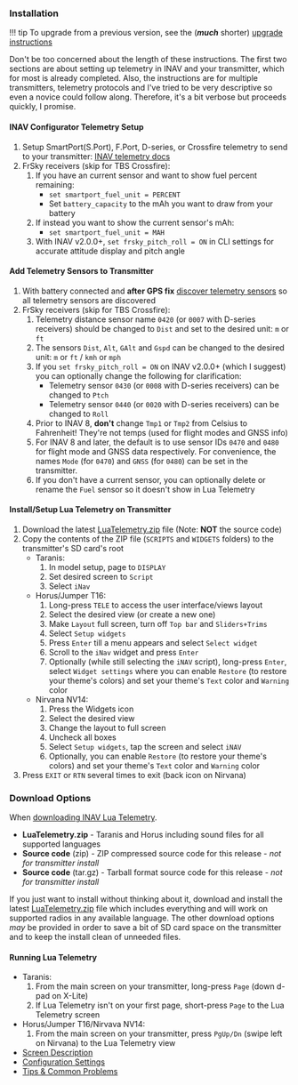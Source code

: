 ### Installation

!!! tip
    To upgrade from a previous version, see the (_**much**_ shorter) [upgrade instructions](../Upgrade)

Don't be too concerned about the length of these instructions. The first two sections are about setting up telemetry in INAV and your transmitter, which for most is already completed.  Also, the instructions are for multiple transmitters, telemetry protocols and I've tried to be very descriptive so even a novice could follow along. Therefore, it's a bit verbose but proceeds quickly, I promise.

#### INAV Configurator Telemetry Setup

1. Setup SmartPort(S.Port), F.Port, D-series, or Crossfire telemetry to send to your transmitter: [INAV telemetry docs](https://github.com/iNavFlight/inav/master/docs/Telemetry.md)
1. FrSky receivers (skip for TBS Crossfire):
    1. If you have an current sensor and want to show fuel percent remaining:
        * `set smartport_fuel_unit = PERCENT`
        * Set `battery_capacity` to the mAh you want to draw from your battery
    1. If instead you want to show the current sensor's mAh:
        * `set smartport_fuel_unit = MAH`
    1. With INAV v2.0.0+, `set frsky_pitch_roll = ON` in CLI settings for accurate attitude display and pitch angle

#### Add Telemetry Sensors to Transmitter

1. With battery connected and **after GPS fix** [discover telemetry sensors](https://www.youtube.com/watch?v=n09q26Gh858) so all telemetry sensors are discovered
1. FrSky receivers (skip for TBS Crossfire):
    1. Telemetry distance sensor name `0420` (or `0007` with D-series receivers) should be changed to `Dist` and set to the desired unit: `m` or `ft`
    1. The sensors `Dist`, `Alt`, `GAlt` and `Gspd` can be changed to the desired unit: `m` or `ft` / `kmh` or `mph`
    1. If you `set frsky_pitch_roll = ON` on INAV v2.0.0+ (which I suggest) you can optionally change the following for clarification:
        * Telemetry sensor `0430` (or `0008` with D-series receivers) can be changed to `Ptch`
        * Telemetry sensor `0440` (or `0020` with D-series receivers) can be changed to `Roll`
    1. Prior to INAV 8, **don't** change `Tmp1` or `Tmp2` from Celsius to Fahrenheit! They're not temps (used for flight modes and GNSS info)
	1. For INAV 8 and later, the default is to use sensor IDs `0470` and `0480` for flight mode and GNSS data respectively. For convenience, the names `Mode` (for `0470`) and `GNSS` (for `0480`) can be set in the transmitter.
    1. If you don't have a current sensor, you can optionally delete or rename the `Fuel` sensor so it doesn't show in Lua Telemetry

#### Install/Setup Lua Telemetry on Transmitter

1. Download the latest [LuaTelemetry.zip](https://github.com/iNavFlight/OpenTX-Telemetry-Widget/releases/latest) file (Note: **NOT** the source code)
1. Copy the contents of the ZIP file (`SCRIPTS` and `WIDGETS` folders) to the transmitter's SD card's root
    * Taranis:
        1. In model setup, page to `DISPLAY`
        1. Set desired screen to `Script`
        1. Select `iNav`
    * Horus/Jumper T16:
        1. Long-press `TELE` to access the user interface/views layout
        1. Select the desired view (or create a new one)
        1. Make `Layout` full screen, turn off `Top bar` and `Sliders+Trims`
        1. Select `Setup widgets`
        1. Press `Enter` till a menu appears and select `Select widget`
        1. Scroll to the `iNav` widget and press `Enter`
        1. Optionally (while still selecting the `iNAV` script), long-press `Enter`, select `Widget settings` where you can enable `Restore` (to restore your theme's colors) and set your theme's `Text` color and `Warning` color
    * Nirvana NV14:
        1. Press the Widgets icon
        1. Select the desired view
        1. Change the layout to full screen
        1. Uncheck all boxes
        1. Select `Setup widgets`, tap the screen and select `iNAV`
        1. Optionally, you can enable `Restore` (to restore your theme's colors) and set your theme's `Text` color and `Warning` color
1. Press `EXIT` or `RTN` several times to exit (back icon on Nirvana)

### Download Options
When [downloading INAV Lua Telemetry](https://github.com/iNavFlight/OpenTX-Telemetry-Widget/releases/latest).

* **LuaTelemetry.zip** - Taranis and Horus including sound files for all supported languages
* **Source code** (zip) - ZIP compressed source code for this release - *not for transmitter install*
* **Source code** (tar.gz) - Tarball format source code for this release - *not for transmitter install*

If you just want to install without thinking about it, download and install the latest [LuaTelemetry.zip](https://github.com/iNavFlight/OpenTX-Telemetry-Widget/releases/latest) file which includes everything and will work on supported radios in any available language. The other download options *may* be provided in order to save a bit of SD card space on the transmitter and to keep the install clean of unneeded files.


#### Running Lua Telemetry

* Taranis:
    1. From the main screen on your transmitter, long-press `Page` (down d-pad on X-Lite)
    1. If Lua Telemetry isn't on your first page, short-press `Page` to the Lua Telemetry screen
* Horus/Jumper T16/Nirvava NV14:
    1. From the main screen on your transmitter, press `PgUp/Dn` (swipe left on Nirvana) to the Lua Telemetry view
* [Screen Description](../Screen-Description)
* [Configuration Settings](../Configuration-Settings)
* [Tips & Common Problems](../Tips-&-Common-Problems)
